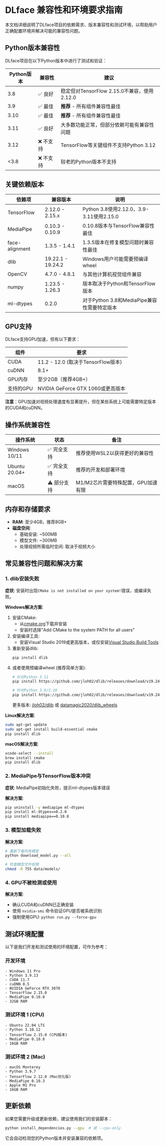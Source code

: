 # DLface 兼容性和环境要求指南

本文档详细说明了DLface项目的依赖需求、版本兼容性和测试环境，以帮助用户正确配置环境并解决可能的兼容性问题。

## Python版本兼容性

DLface项目在以下Python版本中进行了测试和验证：

| Python版本 | 兼容性 | 建议 |
|------------|------|------|
| 3.8        | ✅ 良好  | 稳定但对TensorFlow 2.15.0不兼容，使用2.12.0 |
| 3.9        | ✅ 最佳  | **推荐** - 所有组件兼容性最佳 |
| 3.10       | ✅ 最佳  | **推荐** - 所有组件兼容性最佳 |
| 3.11       | ✅ 良好  | 大多数功能正常，但部分依赖可能有兼容性问题 |
| 3.12       | ❌ 不支持 | TensorFlow等关键组件不支持Python 3.12 |
| <3.8       | ❌ 不支持 | 较老的Python版本不支持 |

## 关键依赖版本

| 依赖项 | 兼容版本 | 说明 |
|--------|---------|------|
| TensorFlow | 2.12.0 - 2.15.x | Python 3.8使用2.12.0，3.9-3.11使用2.15.0 |
| MediaPipe | 0.10.3 - 0.10.9 | 0.10.8版本与TensorFlow兼容性最佳 |
| face-alignment | 1.3.5 - 1.4.1 | 1.3.5版本在修复模型问题时兼容性最佳 |
| dlib | 19.22.1 - 19.24.2 | Windows用户可能需要预编译wheel |
| OpenCV | 4.7.0 - 4.8.1 | 与其他计算机视觉组件兼容 |
| numpy | 1.23.5 - 1.26.3 | 版本取决于Python和TensorFlow版本 |
| ml-dtypes | 0.2.0 | 对于Python 3.8和MediaPipe兼容性需要特定版本 |

## GPU支持

DLface支持GPU加速，但有以下要求：

| 组件 | 要求 |
|------|------|
| CUDA | 11.2 - 12.0 (取决于TensorFlow版本) |
| cuDNN | 8.1+ |
| GPU内存 | 至少2GB（推荐4GB+） |
| 支持的GPU | NVIDIA GeForce GTX 1060或更高版本 |

**注意**：GPU加速对视频处理速度有显著提升，但在某些系统上可能需要特定版本的CUDA和cuDNN。

## 操作系统兼容性

| 操作系统 | 状态 | 备注 |
|---------|------|------|
| Windows 10/11 | ✅ 完全支持 | 推荐使用WSL2以获得更好的兼容性 |
| Ubuntu 20.04+ | ✅ 完全支持 | 推荐的开发和部署环境 |
| macOS | ⚠️ 部分支持 | M1/M2芯片需要特殊配置，GPU加速有限 |

## 内存和存储要求

- **RAM**: 至少4GB，推荐8GB+
- **磁盘空间**: 
  - 基础安装: ~500MB
  - 模型文件: ~300MB
  - 处理视频所需临时空间: 取决于视频大小

## 常见兼容性问题和解决方案

### 1. dlib安装失败

**症状**: 安装时出现`CMake is not installed on your system!`错误，或编译失败。

**Windows解决方案**:
1. 安装CMake:
   - 从[cmake.org](https://cmake.org/download/)下载并安装
   - 安装时选择"Add CMake to the system PATH for all users"
2. 安装编译工具:
   - 安装Visual Studio 2019或更高版本，或仅安装[Visual Studio Build Tools](https://visualstudio.microsoft.com/visual-cpp-build-tools/)
3. 重新安装dlib:
   ```bash
   pip install dlib
   ```
4. 或者使用预编译wheel (推荐简单方案):
   ```bash
   # 针对Python 3.11
   pip install https://github.com/jloh02/dlib/releases/download/v19.24/dlib-19.24.0-cp311-cp311-win_amd64.whl
   
   # 针对Python 3.9/3.10
   pip install https://github.com/jloh02/dlib/releases/download/v19.24/dlib-19.24.0-cp310-cp310-win_amd64.whl
   ```
   更多版本: [jloh02/dlib](https://github.com/jloh02/dlib/releases) 或 [datamagic2020/dlib_wheels](https://github.com/datamagic2020/dlib_wheels)

**Linux解决方案**:
```bash
sudo apt-get update
sudo apt-get install build-essential cmake
pip install dlib
```

**macOS解决方案**:
```bash
xcode-select --install
brew install cmake
pip install dlib
```

### 2. MediaPipe与TensorFlow版本冲突

**症状**: MediaPipe初始化失败，提示ml-dtypes版本错误

**解决方案**:
```bash
pip uninstall -y mediapipe ml-dtypes
pip install ml-dtypes==0.2.0
pip install mediapipe==0.10.8
```

### 3. 模型加载失败

**解决方案**:
```bash
# 重新下载所有模型
python download_model.py --all

# 检查模型文件权限
chmod -R 755 data/models/
```

### 4. GPU不被检测或使用

**解决方案**:
- 确认CUDA和cuDNN已正确安装
- 使用 `nvidia-smi` 命令验证GPU是否被系统识别
- 强制使用GPU: `python run.py --force-gpu`

## 测试环境配置

以下是我们开发和测试使用的环境配置，可作为参考：

### 开发环境

```
- Windows 11 Pro
- Python 3.9.13
- CUDA 11.7
- cuDNN 8.5
- NVIDIA GeForce RTX 3070
- TensorFlow 2.15.0
- MediaPipe 0.10.8
- 32GB RAM
```

### 测试环境 1 (CPU)

```
- Ubuntu 22.04 LTS
- Python 3.10.12
- TensorFlow 2.15.0 (CPU版本)
- MediaPipe 0.10.8
- 16GB RAM
```

### 测试环境 2 (Mac)

```
- macOS Monterey
- Python 3.9.7
- TensorFlow 2.12.0 (Mac优化版)
- MediaPipe 0.10.3
- Apple M1 Pro
- 16GB RAM
```

## 更新依赖

如果您需要升级或更新依赖，建议使用我们的安装脚本：

```bash
python install_dependencies.py --gpu  # 或 --cpu-only
```

它会自动检测您的Python版本并安装兼容的依赖项。 
